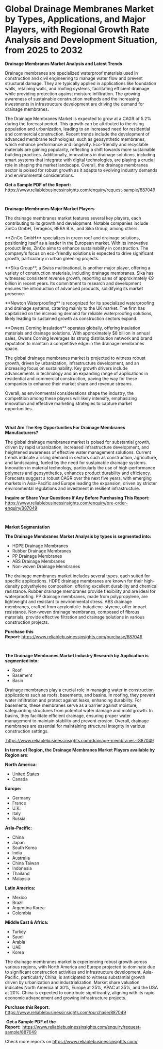 <p><h1>Global Drainage Membranes Market by Types, Applications, and Major Players, with Regional Growth Rate Analysis and Development Situation, from 2025 to 2032</h1></p><p><strong>Drainage Membranes Market Analysis and Latest Trends</strong></p>
<p><p>Drainage membranes are specialized waterproof materials used in construction and civil engineering to manage water flow and prevent structural damage. They are typically applied in applications like foundation walls, retaining walls, and roofing systems, facilitating efficient drainage while providing protection against moisture infiltration. The growing awareness of sustainable construction methods and the increasing investments in infrastructure development are driving the demand for drainage membranes.</p><p>The Drainage Membranes Market is expected to grow at a CAGR of 5.2% during the forecast period. This growth can be attributed to the rising population and urbanization, leading to an increased need for residential and commercial construction. Recent trends include the development of advanced membrane technologies, such as geosynthetic membranes, which enhance performance and longevity. Eco-friendly and recyclable materials are gaining popularity, reflecting a shift towards more sustainable building practices. Additionally, innovations in drainage solutions, including smart systems that integrate with digital technologies, are playing a crucial role in shaping the market landscape. Overall, the drainage membranes sector is poised for robust growth as it adapts to evolving industry demands and environmental considerations.</p></p>
<p><strong>Get a Sample PDF of the Report:&nbsp;</strong> <a href="https://www.reliablebusinessinsights.com/enquiry/request-sample/887049?utm_campaign=3582&utm_medium=2&utm_source=Github&utm_content=ia&utm_term=31032025&utm_id=drainage-membranes">https://www.reliablebusinessinsights.com/enquiry/request-sample/887049</a></p>
<p>&nbsp;</p>
<p><strong>Drainage Membranes Major Market Players</strong></p>
<p><p>The drainage membranes market features several key players, each contributing to its growth and development. Notable companies include ZinCo GmbH, Teragéos, BERA B.V., and Sika Group, among others.</p><p>**ZinCo GmbH** specializes in green roof and drainage solutions, positioning itself as a leader in the European market. With its innovative product lines, ZinCo aims to enhance sustainability in construction. The company's focus on eco-friendly solutions is expected to drive significant growth, particularly in urban greening projects.</p><p>**Sika Group**, a Swiss multinational, is another major player, offering a variety of construction materials, including drainage membranes. Sika has witnessed consistent revenue growth, reporting sales of approximately €9 billion in recent years. Its commitment to research and development ensures the introduction of advanced products, solidifying its market presence.</p><p>**Newton Waterproofing** is recognized for its specialized waterproofing and drainage systems, catering mainly to the UK market. The firm has capitalized on the increasing demand for reliable waterproofing solutions, likely leading to sustained growth as construction sectors expand.</p><p>**Owens Corning Insulation** operates globally, offering insulation materials and drainage solutions. With approximately $8 billion in annual sales, Owens Corning leverages its strong distribution network and brand reputation to maintain a competitive edge in the drainage membranes space.</p><p>The global drainage membranes market is projected to witness robust growth, driven by urbanization, infrastructure development, and an increasing focus on sustainability. Key growth drivers include advancements in technology and an expanding range of applications in residential and commercial construction, paving the way for these companies to enhance their market share and revenue streams.</p><p>Overall, as environmental considerations shape the industry, the competition among these players will likely intensify, emphasizing innovation and effective marketing strategies to capture market opportunities.</p></p>
<p>&nbsp;</p>
<p><strong>What Are The Key Opportunities For Drainage Membranes Manufacturers?</strong></p>
<p><p>The global drainage membranes market is poised for substantial growth, driven by rapid urbanization, increased infrastructure development, and heightened awareness of effective water management solutions. Current trends indicate a rising demand in sectors such as construction, agriculture, and landscaping, fueled by the need for sustainable drainage systems. Innovation in material technology, particularly the use of high-performance polymers and geosynthetics, enhances product durability and efficiency. Forecasts suggest a robust CAGR over the next five years, with emerging markets in Asia-Pacific and Europe leading the expansion, driven by stricter environmental regulations and investment in resilient infrastructure.</p></p>
<p><strong>Inquire or Share Your Questions If Any Before Purchasing This Report:</strong> <a href="https://www.reliablebusinessinsights.com/enquiry/pre-order-enquiry/887049?utm_campaign=3582&utm_medium=2&utm_source=Github&utm_content=ia&utm_term=31032025&utm_id=drainage-membranes">https://www.reliablebusinessinsights.com/enquiry/pre-order-enquiry/887049</a></p>
<p>&nbsp;</p>
<p><strong>Market Segmentation</strong></p>
<p><strong>The Drainage Membranes Market Analysis by types is segmented into:</strong></p>
<p><ul><li>HDPE Drainage Membranes</li><li>Rubber Drainage Membranes</li><li>PP Drainage Membranes</li><li>ABS Drainage Membranes</li><li>Non-woven Drainage Membranes</li></ul></p>
<p><p>The drainage membranes market includes several types, each suited for specific applications. HDPE drainage membranes are known for their high-density polyethylene composition, offering excellent durability and chemical resistance. Rubber drainage membranes provide flexibility and are ideal for waterproofing. PP drainage membranes, made from polypropylene, are lightweight and resistant to environmental stress. ABS drainage membranes, crafted from acrylonitrile-butadiene-styrene, offer impact resistance. Non-woven drainage membranes, composed of fibrous materials, provide effective filtration and drainage solutions in various construction projects.</p></p>
<p><strong>Purchase this Report:&nbsp;</strong><a href="https://www.reliablebusinessinsights.com/purchase/887049?utm_campaign=3582&utm_medium=2&utm_source=Github&utm_content=ia&utm_term=31032025&utm_id=drainage-membranes">https://www.reliablebusinessinsights.com/purchase/887049</a></p>
<p>&nbsp;</p>
<p><strong>The Drainage Membranes Market Industry Research by Application is segmented into:</strong></p>
<p><ul><li>Roof</li><li>Basement</li><li>Basin</li></ul></p>
<p><p>Drainage membranes play a crucial role in managing water in construction applications such as roofs, basements, and basins. In roofing, they prevent water infiltration and protect against leaks, enhancing durability. For basements, these membranes serve as a barrier against moisture, safeguarding structures from potential water damage and mold growth. In basins, they facilitate efficient drainage, ensuring proper water management to maintain stability and prevent erosion. Overall, drainage membranes are essential for maintaining structural integrity in various construction settings.</p></p>
<p><a href="https://www.reliablebusinessinsights.com/drainage-membranes-r887049?utm_campaign=3582&utm_medium=2&utm_source=Github&utm_content=ia&utm_term=31032025&utm_id=drainage-membranes">&nbsp;https://www.reliablebusinessinsights.com/drainage-membranes-r887049</a></p>
<p><strong>In terms of Region, the Drainage Membranes Market Players available by Region are:</strong></p>
<p>
    <p> <strong> North America: </strong>
        <ul>
            <li>United States</li>
            <li>Canada</li>
        </ul>
        </p> 
    <p> <strong> Europe: </strong>
        <ul>
            <li>Germany</li>
            <li>France</li>
            <li>U.K.</li>
            <li>Italy</li>
            <li>Russia</li>
        </ul>
        </p> 
    <p> <strong> Asia-Pacific: </strong>
        <ul>
            <li>China</li>
            <li>Japan</li>
            <li>South Korea</li>
            <li>India</li>
            <li>Australia</li>
            <li>China Taiwan</li>
            <li>Indonesia</li>
            <li>Thailand</li>
            <li>Malaysia</li>
        </ul>
        </p> 
    <p> <strong> Latin America: </strong>
        <ul>
            <li>Mexico</li>
            <li>Brazil</li>
            <li>Argentina Korea</li>
            <li>Colombia</li>
        </ul>
        </p> 
    <p> <strong> Middle East & Africa: </strong>
        <ul>
            <li>Turkey</li>
            <li>Saudi</li>
            <li>Arabia</li>
            <li>UAE</li>
            <li>Korea</li>
        </ul>
    </p>
    </p>
<p><p>The drainage membranes market is experiencing robust growth across various regions, with North America and Europe projected to dominate due to significant construction activities and infrastructure development. Asia-Pacific, particularly China, is anticipated to witness substantial growth driven by urbanization and industrialization. Market share valuation indicates North America at 30%, Europe at 25%, APAC at 35%, and the USA at 20%. China is expected to contribute significantly, aligning with its rapid economic advancement and growing infrastructure projects.</p></p>
<p><strong>Purchase this Report: </strong><a href="https://www.reliablebusinessinsights.com/purchase/887049?utm_campaign=3582&utm_medium=2&utm_source=Github&utm_content=ia&utm_term=31032025&utm_id=drainage-membranes">https://www.reliablebusinessinsights.com/purchase/887049</a></p>
<p>&nbsp;<strong>Get a Sample PDF of the Report:&nbsp;&nbsp;</strong><a href="https://www.reliablebusinessinsights.com/enquiry/request-sample/887049?utm_campaign=3582&utm_medium=2&utm_source=Github&utm_content=ia&utm_term=31032025&utm_id=drainage-membranes">https://www.reliablebusinessinsights.com/enquiry/request-sample/887049</a></p>
<p><strong></strong></p>
<p>Check more reports on <a href="https://www.reliablebusinessinsights.com/?utm_campaign=3582&utm_medium=2&utm_source=Github&utm_content=ia&utm_term=31032025&utm_id=drainage-membranes">https://www.reliablebusinessinsights.com/</a></p>